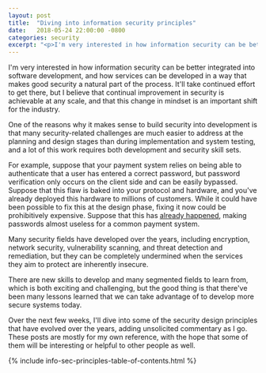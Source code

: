 ```yaml
---
layout: post
title:  "Diving into information security principles"
date:   2018-05-24 22:00:00 -0800
categories: security
excerpt: "<p>I'm very interested in how information security can be better integrated into software development, and how services can be developed in a way that makes good security a natural part of the process.  It'll take continued effort to get there, but I believe that continual improvement in security is achievable at any scale, and that this change in mindset is an important shift for the industry.</p><p>There are new skills to develop and many segmented fields to learn from, which is both exciting and challenging, but the good thing is that there've been many lessons learned that we can take advantage of to develop more secure systems today.</p>"
---
```

I'm very interested in how information security can be better integrated into software development, and how services can be developed in a way that makes good security a natural part of the process.  It'll take continued effort to get there, but I believe that continual improvement in security is achievable at any scale, and that this change in mindset is an important shift for the industry.

One of the reasons why it makes sense to build security into development is that many security-related challenges are much easier to address at the planning and design stages than during implementation and system testing, and a lot of this work requires both development and security skill sets.

For example, suppose that your payment system relies on being able to authenticate that a user has entered a correct password, but password verification only occurs on the client side and can be easily bypassed.  Suppose that this flaw is baked into your protocol and hardware, and you've already deployed this hardware to millions of customers.  While it could have been possible to fix this at the design phase, fixing it now could be prohibitively expensive.  Suppose that this has [already happened](https://www.cl.cam.ac.uk/research/security/banking/nopin/oakland10chipbroken.pdf), making passwords almost useless for a common payment system.

Many security fields have developed over the years, including encryption, network security, vulnerability scanning, and threat detection and remediation, but they can be completely undermined when the services they aim to protect are inherently insecure.

There are new skills to develop and many segmented fields to learn from, which is both exciting and challenging, but the good thing is that there've been many lessons learned that we can take advantage of to develop more secure systems today.

Over the next few weeks, I'll dive into some of the security design principles that have evolved over the years, adding unsolicited commentary as I go.  These posts are mostly for my own reference, with the hope that some of them will be interesting or helpful to other people as well.

{% include info-sec-principles-table-of-contents.html %}

